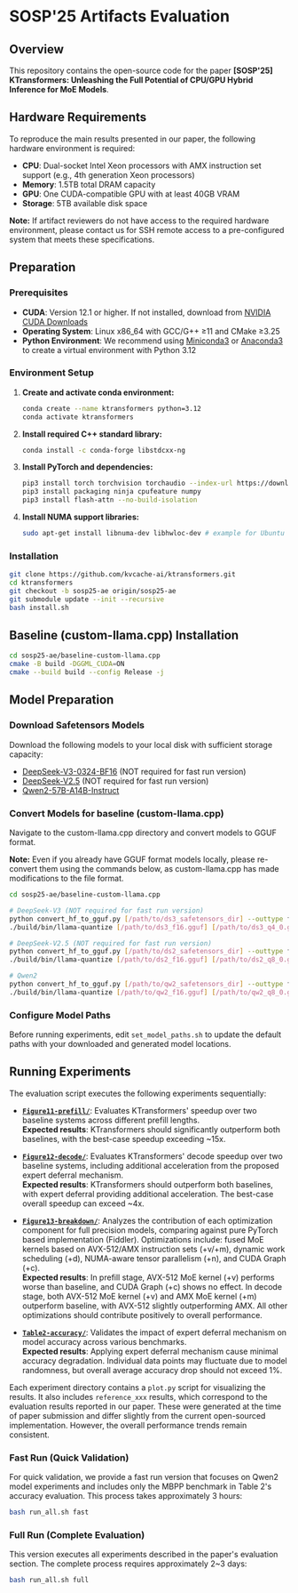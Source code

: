 # SOSP'25 Artifacts Evaluation

## Overview

This repository contains the open-source code for the paper **[SOSP'25] KTransformers: Unleashing the Full Potential of CPU/GPU Hybrid Inference for MoE Models**.

## Hardware Requirements

To reproduce the main results presented in our paper, the following hardware environment is required:

- **CPU**: Dual-socket Intel Xeon processors with AMX instruction set support (e.g., 4th generation Xeon processors)
- **Memory**: 1.5TB total DRAM capacity
- **GPU**: One CUDA-compatible GPU with at least 40GB VRAM
- **Storage**: 5TB available disk space

**Note:** If artifact reviewers do not have access to the required hardware environment, please contact us for SSH remote access to a pre-configured system that meets these specifications.

## Preparation

### Prerequisites

- **CUDA**: Version 12.1 or higher. If not installed, download from [NVIDIA CUDA Downloads](https://developer.nvidia.com/cuda-downloads)
- **Operating System**: Linux x86_64 with GCC/G++ ≥11 and CMake ≥3.25
- **Python Environment**: We recommend using [Miniconda3](https://repo.anaconda.com/miniconda/Miniconda3-latest-Linux-x86_64.sh) or [Anaconda3](https://repo.anaconda.com/archive/Anaconda3-2024.10-1-Linux-x86_64.sh) to create a virtual environment with Python 3.12

### Environment Setup

1. **Create and activate conda environment:**
   ```bash
   conda create --name ktransformers python=3.12
   conda activate ktransformers
   ```

2. **Install required C++ standard library:**
   ```bash
   conda install -c conda-forge libstdcxx-ng
   ```

3. **Install PyTorch and dependencies:**
   ```bash
   pip3 install torch torchvision torchaudio --index-url https://download.pytorch.org/whl/cu126
   pip3 install packaging ninja cpufeature numpy
   pip3 install flash-attn --no-build-isolation
   ```

4. **Install NUMA support libraries:**
   ```bash
   sudo apt-get install libnuma-dev libhwloc-dev # example for Ubuntu
   ```

### Installation

```bash
git clone https://github.com/kvcache-ai/ktransformers.git
cd ktransformers
git checkout -b sosp25-ae origin/sosp25-ae
git submodule update --init --recursive
bash install.sh
```

## Baseline (custom-llama.cpp) Installation

```bash
cd sosp25-ae/baseline-custom-llama.cpp
cmake -B build -DGGML_CUDA=ON
cmake --build build --config Release -j
```

## Model Preparation

### Download Safetensors Models

Download the following models to your local disk with sufficient storage capacity:

- [DeepSeek-V3-0324-BF16](https://huggingface.co/unsloth/DeepSeek-V3-0324-BF16) (NOT required for fast run version)
- [DeepSeek-V2.5](https://huggingface.co/deepseek-ai/DeepSeek-V2.5) (NOT required for fast run version)
- [Qwen2-57B-A14B-Instruct](https://huggingface.co/Qwen/Qwen2-57B-A14B-Instruct) 

### Convert Models for baseline (custom-llama.cpp)

Navigate to the custom-llama.cpp directory and convert models to GGUF format.

**Note:** Even if you already have GGUF format models locally, please re-convert them using the commands below, as custom-llama.cpp has made modifications to the file format.

```bash
cd sosp25-ae/baseline-custom-llama.cpp

# DeepSeek-V3 (NOT required for fast run version)
python convert_hf_to_gguf.py [/path/to/ds3_safetensors_dir] --outtype f16 --outfile [/path/to/ds3_f16.gguf]
./build/bin/llama-quantize [/path/to/ds3_f16.gguf] [/path/to/ds3_q4_0.gguf] q4_0

# DeepSeek-V2.5 (NOT required for fast run version)
python convert_hf_to_gguf.py [/path/to/ds2_safetensors_dir] --outtype f16 --outfile [/path/to/ds2_f16.gguf]
./build/bin/llama-quantize [/path/to/ds2_f16.gguf] [/path/to/ds2_q8_0.gguf] q8_0

# Qwen2
python convert_hf_to_gguf.py [/path/to/qw2_safetensors_dir] --outtype f16 --outfile [/path/to/qw2_f16.gguf]
./build/bin/llama-quantize [/path/to/qw2_f16.gguf] [/path/to/qw2_q8_0.gguf] q8_0
```

### Configure Model Paths

Before running experiments, edit `set_model_paths.sh` to update the default paths with your downloaded and generated model locations.

## Running Experiments

The evaluation script executes the following experiments sequentially:

* **[`Figure11-prefill/`](./Figure11-prefill)**: Evaluates KTransformers' speedup over two baseline systems across different prefill lengths.  
  **Expected results**: KTransformers should significantly outperform both baselines, with the best-case speedup exceeding ~15x.

* **[`Figure12-decode/`](./Figure12-decode)**: Evaluates KTransformers' decode speedup over two baseline systems, including additional acceleration from the proposed expert deferral mechanism.  
  **Expected results**: KTransformers should outperform both baselines, with expert deferral providing additional acceleration. The best-case overall speedup can exceed ~4x.

* **[`Figure13-breakdown/`](./Figure13-breakdown)**: Analyzes the contribution of each optimization component for full precision models, comparing against pure PyTorch based implementation (Fiddler). Optimizations include: fused MoE kernels based on AVX-512/AMX instruction sets (+v/+m), dynamic work scheduling (+d), NUMA-aware tensor parallelism (+n), and CUDA Graph (+c).  
  **Expected results**: In prefill stage, AVX-512 MoE kernel (+v) performs worse than baseline, and CUDA Graph (+c) shows no effect. In decode stage, both AVX-512 MoE kernel (+v) and AMX MoE kernel (+m) outperform baseline, with AVX-512 slightly outperforming AMX. All other optimizations should contribute positively to overall performance.

* **[`Table2-accuracy/`](./Table2-accuracy)**: Validates the impact of expert deferral mechanism on model accuracy across various benchmarks.  
  **Expected results**: Applying expert deferral mechanism cause minimal accuracy degradation. Individual data points may fluctuate due to model randomness, but overall average accuracy drop should not exceed 1%.

Each experiment directory contains a `plot.py` script for visualizing the results. It also includes `reference_xxx` results, which correspond to the evaluation results reported in our paper. These were generated at the time of paper submission and differ slightly from the current open-sourced implementation. However, the overall performance trends remain consistent.

### Fast Run (Quick Validation)

For quick validation, we provide a fast run version that focuses on Qwen2 model experiments and includes only the MBPP benchmark in Table 2's accuracy evaluation. This process takes approximately 3 hours:

```bash
bash run_all.sh fast
```

### Full Run (Complete Evaluation)

This version executes all experiments described in the paper's evaluation section. The complete process requires approximately 2~3 days:

```bash
bash run_all.sh full
```
